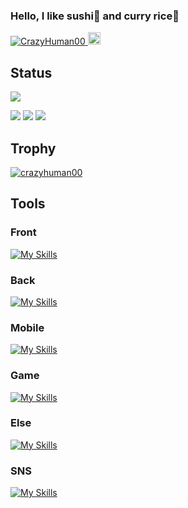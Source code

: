 ### Hello, I like sushi🍣 and curry rice🍛
 <p>
   <a href="https://github.com/CrazyHuman00/CrazyHuman00/">
     <img src="https://komarev.com/ghpvc/?username=CrazyHuman00" alt="CrazyHuman00" />
   </a>
   <a href="https://github.com/CrazyHuman00">
     <img height="20" src="https://img.shields.io/github/followers/CrazyHuman00?label=follow&logo=github&style=flat" />
   </a>
 </p>
 
## Status

![](http://github-profile-summary-cards.vercel.app/api/cards/profile-details?username=CrazyHuman00&theme=radical)

![](http://github-profile-summary-cards.vercel.app/api/cards/most-commit-language?username=CrazyHuman00&theme=radical)
![](http://github-profile-summary-cards.vercel.app/api/cards/repos-per-language?username=CrazyHuman00&theme=radical)
![](https://github-readme-stats.vercel.app/api?username=CrazyHuman00&show_icons=true&theme=radical)


## Trophy
<p align="left"> <a href="https://github.com/ryo-ma/github-profile-trophy"><img src="https://github-profile-trophy.vercel.app/?username=crazyhuman00" alt="crazyhuman00" /></a> </p>

## Tools
### Front
[![My Skills](https://skillicons.dev/icons?i=html,css,js&theme=light)](https://skillicons.dev)

### Back
[![My Skills](https://skillicons.dev/icons?i=py,java,flask,fastapi&theme=light)](https://skillicons.dev)

### Mobile
[![My Skills](https://skillicons.dev/icons?i=flutter,dart&theme=light)](https://skillicons.dev)

### Game
[![My Skills](https://skillicons.dev/icons?i=unity,cs,c,&theme=light)](https://skillicons.dev)

### Else
[![My Skills](https://skillicons.dev/icons?i=git,github,githubactions,arduino,blender,figma,opencv,raspberrypi,matlab&theme=light)](https://skillicons.dev)

### SNS
[![My Skills](https://skillicons.dev/icons?i=twitter,instagram&theme=light)](https://twitter.com/asakurashi01,https://www.instagram.com/heliumcon/)


